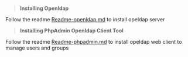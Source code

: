 > **Installing Openldap**

Follow the readme 
[Readme-openldap.md](https://github.com/openkubeio/kubernetes/blob/master/01_Cluster_Administration/Authentication/ldap/Readme-openldap.md)
to install opeldap server 

> **Installing PhpAdmin Openldap Client Tool**

Follow the readme
[Readme-phpadmin.md](https://github.com/openkubeio/kubernetes/blob/master/01_Cluster_Administration/Authentication/ldap/Readme-phpadmin.md)
to install opeldap web client to manage users and groups
